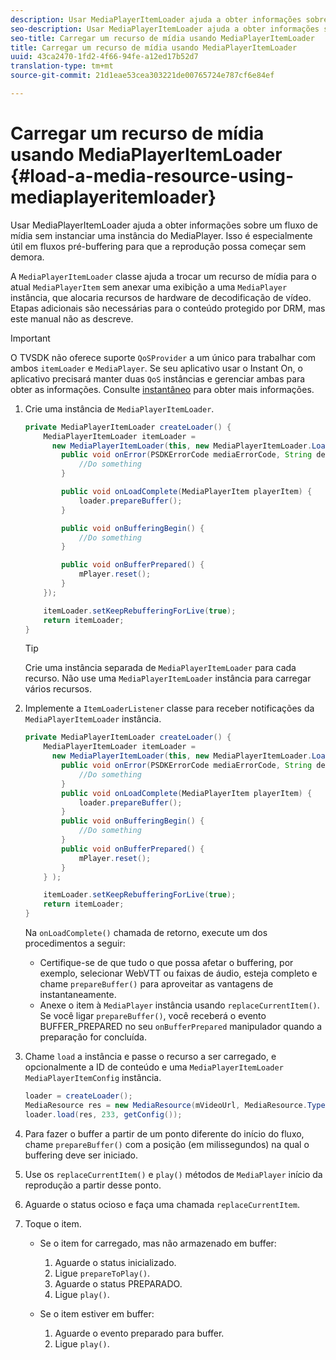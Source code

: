 ```yaml
---
description: Usar MediaPlayerItemLoader ajuda a obter informações sobre um fluxo de mídia sem instanciar uma instância do MediaPlayer. Isso é especialmente útil em fluxos pré-buffering para que a reprodução possa começar sem demora.
seo-description: Usar MediaPlayerItemLoader ajuda a obter informações sobre um fluxo de mídia sem instanciar uma instância do MediaPlayer. Isso é especialmente útil em fluxos pré-buffering para que a reprodução possa começar sem demora.
seo-title: Carregar um recurso de mídia usando MediaPlayerItemLoader
title: Carregar um recurso de mídia usando MediaPlayerItemLoader
uuid: 43ca2470-1fd2-4f66-94fe-a12ed17b52d7
translation-type: tm+mt
source-git-commit: 21d1eae53cea303221de00765724e787cf6e84ef

---
```



# Carregar um recurso de mídia usando MediaPlayerItemLoader {#load-a-media-resource-using-mediaplayeritemloader}

Usar MediaPlayerItemLoader ajuda a obter informações sobre um fluxo de mídia sem instanciar uma instância do MediaPlayer. Isso é especialmente útil em fluxos pré-buffering para que a reprodução possa começar sem demora.

A `MediaPlayerItemLoader` classe ajuda a trocar um recurso de mídia para o atual `MediaPlayerItem` sem anexar uma exibição a uma `MediaPlayer` instância, que alocaria recursos de hardware de decodificação de vídeo. Etapas adicionais são necessárias para o conteúdo protegido por DRM, mas este manual não as descreve.

>[!IMPORTANT]
>
>O TVSDK não oferece suporte `QoSProvider` a um único para trabalhar com ambos `itemLoader` e `MediaPlayer`. Se seu aplicativo usar o Instant On, o aplicativo precisará manter duas `QoS` instâncias e gerenciar ambas para obter as informações. Consulte [instantâneo](../../content-playback-options/buffering-configuration/c-psdk-android-2.7-instant-on.md) para obter mais informações.

1. Crie uma instância de `MediaPlayerItemLoader`.

   ```java
   private MediaPlayerItemLoader createLoader() { 
       MediaPlayerItemLoader itemLoader =   
         new MediaPlayerItemLoader(this, new MediaPlayerItemLoader.LoaderListener() { 
           public void onError(PSDKErrorCode mediaErrorCode, String description) { 
               //Do something 
           } 
   
           public void onLoadComplete(MediaPlayerItem playerItem) { 
               loader.prepareBuffer(); 
           } 
   
           public void onBufferingBegin() { 
               //Do something 
           } 
   
           public void onBufferPrepared() { 
               mPlayer.reset(); 
           }  
       }); 
   
       itemLoader.setKeepRebufferingForLive(true); 
       return itemLoader; 
   } 
   ```

   >[!TIP]
   >
   >Crie uma instância separada de `MediaPlayerItemLoader` para cada recurso. Não use uma `MediaPlayerItemLoader` instância para carregar vários recursos.

1. Implemente a `ItemLoaderListener` classe para receber notificações da `MediaPlayerItemLoader` instância.

   ```java
   private MediaPlayerItemLoader createLoader() { 
       MediaPlayerItemLoader itemLoader =   
         new MediaPlayerItemLoader(this, new MediaPlayerItemLoader.LoaderListener() { 
           public void onError(PSDKErrorCode mediaErrorCode, String description) { 
               //Do something 
           } 
           public void onLoadComplete(MediaPlayerItem playerItem) { 
               loader.prepareBuffer(); 
           } 
           public void onBufferingBegin() { 
               //Do something 
           } 
           public void onBufferPrepared() { 
               mPlayer.reset(); 
           }  
       } ); 
   
       itemLoader.setKeepRebufferingForLive(true); 
       return itemLoader; 
   }
   ```

   Na `onLoadComplete()` chamada de retorno, execute um dos procedimentos a seguir:

   * Certifique-se de que tudo o que possa afetar o buffering, por exemplo, selecionar WebVTT ou faixas de áudio, esteja completo e chame `prepareBuffer()` para aproveitar as vantagens de instantaneamente.
   * Anexe o item à `MediaPlayer` instância usando `replaceCurrentItem()`.
   Se você ligar `prepareBuffer()`, você receberá o evento BUFFER_PREPARED no seu `onBufferPrepared` manipulador quando a preparação for concluída.

1. Chame `load` a instância e passe o recurso a ser carregado, e opcionalmente a ID de conteúdo e uma `MediaPlayerItemLoader` `MediaPlayerItemConfig` instância.

   ```java
   loader = createLoader(); 
   MediaResource res = new MediaResource(mVideoUrl, MediaResource.Type.HLS, metadata); 
   loader.load(res, 233, getConfig());
   ```

1. Para fazer o buffer a partir de um ponto diferente do início do fluxo, chame `prepareBuffer()` com a posição (em milissegundos) na qual o buffering deve ser iniciado.
1. Use os `replaceCurrentItem()` e `play()` métodos de `MediaPlayer` início da reprodução a partir desse ponto.
1. Aguarde o status ocioso e faça uma chamada `replaceCurrentItem`.
1. Toque o item.

   * Se o item for carregado, mas não armazenado em buffer:

      1. Aguarde o status inicializado.
      1. Ligue `prepareToPlay()`.
      1. Aguarde o status PREPARADO.
      1. Ligue `play()`.
   * Se o item estiver em buffer:

      1. Aguarde o evento preparado para buffer.
      1. Ligue `play()`.